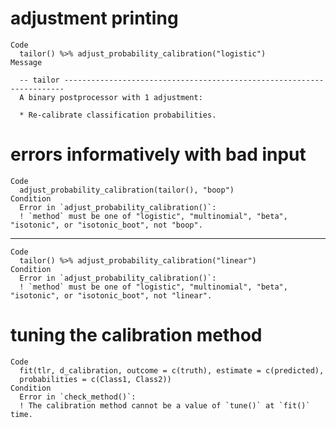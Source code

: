 # adjustment printing

    Code
      tailor() %>% adjust_probability_calibration("logistic")
    Message
      
      -- tailor ----------------------------------------------------------------------
      A binary postprocessor with 1 adjustment:
      
      * Re-calibrate classification probabilities.

# errors informatively with bad input

    Code
      adjust_probability_calibration(tailor(), "boop")
    Condition
      Error in `adjust_probability_calibration()`:
      ! `method` must be one of "logistic", "multinomial", "beta", "isotonic", or "isotonic_boot", not "boop".

---

    Code
      tailor() %>% adjust_probability_calibration("linear")
    Condition
      Error in `adjust_probability_calibration()`:
      ! `method` must be one of "logistic", "multinomial", "beta", "isotonic", or "isotonic_boot", not "linear".

# tuning the calibration method

    Code
      fit(tlr, d_calibration, outcome = c(truth), estimate = c(predicted),
      probabilities = c(Class1, Class2))
    Condition
      Error in `check_method()`:
      ! The calibration method cannot be a value of `tune()` at `fit()` time.

